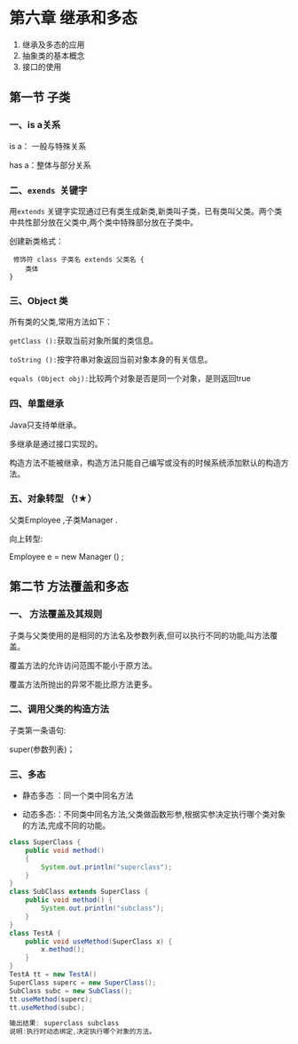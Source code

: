 # 第六章 继承和多态

1. 继承及多态的应用
2. 抽象类的基本概念
3. 接口的使用

## 第一节 子类

### 一、is a关系

is a： 一般与特殊关系

has a：整体与部分关系

### 二、`exends `关键字

用`extends` 关键字实现通过已有类生成新类,新类叫子类，已有类叫父类。两个类中共性部分放在父类中,两个类中特殊部分放在子类中。

创建新类格式：

```
 修饰符 class 子类名 extends 父类名 {
 	类体
}
```

### 三、Object 类

所有类的父类,常用方法如下：

`getClass ():`获取当前对象所属的类信息。

`toString ():`按字符串对象返回当前对象本身的有关信息。

 `equals (Object obj):`比较两个对象是否是同一个对象，是则返回true

### 四、单重继承

Java只支持单继承。

多继承是通过接口实现的。

构造方法不能被继承，构造方法只能自己编写或没有的时候系统添加默认的构造方法。

### 五、对象转型 （!★）

父类Employee ,子类Manager .

向上转型:

Employee e = new Manager () ;

## 第二节 方法覆盖和多态

### 一、 方法覆盖及其规则 

子类与父类使用的是相同的方法名及参数列表,但可以执行不同的功能,叫方法覆盖。 

覆盖方法的允许访问范围不能小于原方法。 

覆盖方法所抛出的异常不能比原方法更多。 

### 二、调用父类的构造方法 

子类第一条语句: 

super(参数列表)；

###  三、多态 

- 静态多态 ：同一个类中同名方法 

- 动态多态:：不同类中同名方法,父类做函数形参,根据实参决定执行哪个类对象的方法,完成不同的功能。 

```java
class SuperClass {
	public void method()
	{
		System.out.println("superclass");
	}
}
class SubClass extends SuperClass {
	public void method() {
		System.out.println("subclass");
	}
}
class TestA {
    public void useMethod(SuperClass x) {
        x.method();
    }
}
TestA tt = new TestA()
SuperClass superc = new SuperClass();
SubClass subc = new SubClass();
tt.useMethod(superc);
tt.useMethod(subc);

输出结果: superclass subclass
说明:执行时动态绑定,决定执行哪个对象的方法。 
```

